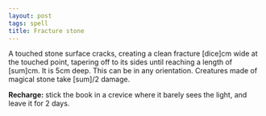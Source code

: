 ```yaml
---
layout: post
tags: spell
title: Fracture stone
---
```

A touched stone surface cracks, creating a clean fracture [dice]cm wide at the touched point, tapering off to its sides until reaching a length of [sum]cm. It is 5cm deep. This can be in any orientation. Creatures made of magical stone take [sum]/2 damage.

<b>Recharge:</b> stick the book in a crevice where it barely sees the light, and leave it for 2 days.
